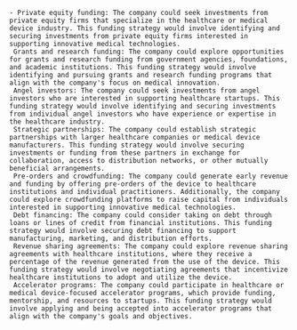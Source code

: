     - Private equity funding: The company could seek investments from private equity firms that specialize in the healthcare or medical device industry. This funding strategy would involve identifying and securing investments from private equity firms interested in supporting innovative medical technologies.
     Grants and research funding: The company could explore opportunities for grants and research funding from government agencies, foundations, and academic institutions. This funding strategy would involve identifying and pursuing grants and research funding programs that align with the company's focus on medical innovation.
     Angel investors: The company could seek investments from angel investors who are interested in supporting healthcare startups. This funding strategy would involve identifying and securing investments from individual angel investors who have experience or expertise in the healthcare industry.
     Strategic partnerships: The company could establish strategic partnerships with larger healthcare companies or medical device manufacturers. This funding strategy would involve securing investments or funding from these partners in exchange for collaboration, access to distribution networks, or other mutually beneficial arrangements.
     Pre-orders and crowdfunding: The company could generate early revenue and funding by offering pre-orders of the device to healthcare institutions and individual practitioners. Additionally, the company could explore crowdfunding platforms to raise capital from individuals interested in supporting innovative medical technologies.
     Debt financing: The company could consider taking on debt through loans or lines of credit from financial institutions. This funding strategy would involve securing debt financing to support manufacturing, marketing, and distribution efforts.
     Revenue sharing agreements: The company could explore revenue sharing agreements with healthcare institutions, where they receive a percentage of the revenue generated from the use of the device. This funding strategy would involve negotiating agreements that incentivize healthcare institutions to adopt and utilize the device.
     Accelerator programs: The company could participate in healthcare or medical device-focused accelerator programs, which provide funding, mentorship, and resources to startups. This funding strategy would involve applying and being accepted into accelerator programs that align with the company's goals and objectives.

